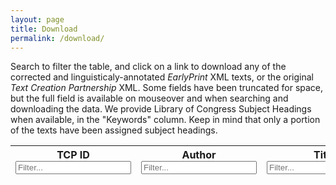 ```yaml
---
layout: page
title: Download
permalink: /download/
---
```


Search to filter the table, and click on a link to download any of the corrected and linguisticaly-annotated *EarlyPrint* XML texts, or the original *Text Creation Partnership* XML. Some fields have been truncated for space, but the full field is available on mouseover and when searching and downloading the data. We provide Library of Congress Subject Headings when available, in the "Keywords" column. Keep in mind that only a portion of the texts have been assigned subject headings.

<!-- <form class="fr">
  <label>Search in:</label>
  <select id="metadataSelect"></select>
  <input type="text" id="metadataInput" />
</form> -->
<table id="metadataTable" class="display f6 compact">
  <thead>
    <tr class="header">
      <th>TCP ID <input style="width:inherit;" type="text" placeholder="Filter..." /></th>
      <th>Author <input style="width:inherit;" type="text" placeholder="Filter..." /></th>
      <th>Title <input style="width:inherit;" type="text" placeholder="Filter..." /></th>
      <th>Date<input style="width:inherit;" type="text" placeholder="Filter..." /></th>
      <th>Imprint<input style="width:inherit;" type="text" placeholder="Filter..." /></th>
      <th>Lang.<input style="width:inherit;" type="text" placeholder="Filter..." /></th>
      <th>Keywords<input style="width:inherit;" type="text" placeholder="Filter..." /></th>
      <th>ESTC<input style="width:inherit;" type="text" placeholder="Filter..." /></th>
      <th>STC/Wing<input style="width:inherit;" type="text" placeholder="Filter..." /></th>
    </tr>
  </thead>
  <tbody class="f7"></tbody>
</table>


<script src="/assets/tools/js/jquery-1.11.0.min.js?v=1500"></script><script src="/assets/tools/js/jquery-1.11.0.min.js?v=1500"></script>
<link rel="stylesheet" type="text/css" href="https://cdn.datatables.net/v/dt/dt-1.10.20/b-1.6.1/b-html5-1.6.1/datatables.min.css"/>
<script type="text/javascript" src="https://cdn.datatables.net/v/dt/dt-1.10.20/b-1.6.1/b-html5-1.6.1/datatables.min.js"></script>
<script type="text/javascript" src="//cdn.datatables.net/plug-ins/1.10.20/dataRender/ellipsis.js"></script>
<script>
var columns = [
  { data: 0,
    name: 'TCP ID',
    render: function(data, type, row) {
      var list = data.split(/ ; |, no\. /);
      var textId = list[2].replace(')','');
      if (type === 'display') {
        return `<div>${ textId }</div><div><a href='https://bitbucket.org/eplib/${ textId.slice(0,3) }/raw/master/${ textId }.xml' target='_blank'>EP XML</a></div><div><a href='https://ota.bodleian.ox.ac.uk/repository/xmlui/handle/20.500.12024/${textId}' target='_blank'>OTA XML/HTML/EPUB</a></div>`
      } else { return textId; }
    },
    width: '80px'
  },
  { data: 3,
    name: 'Author',
    width: '10%'
    },
  { data: 4,
    name: 'Title',
    render: $.fn.dataTable.render.ellipsis( 100, true ),
    width: '250px'
    },
  { data: 6,
    name: 'Date',
    width: "80px"
    },
  { data: 5,
    name: 'Imprint',
    render: $.fn.dataTable.render.ellipsis( 50, true )
    },
  { data: 7,
    name: 'Lang.',
    width: "40px"
    },
  { data: 8,
    name: 'Keywords',
    render: $.fn.dataTable.render.ellipsis( 50, true )
    },
  { data: 1,
    name: 'ESTC',
    render: function(data, type, row) {
      if (data !== '') {
        if (data.indexOf('ESTC') !== -1) {
          var estc = data.split(' ')[1];
        } else { var estc = data; }
        if (type !== 'display') {
          return estc
        } else {
          return `<a href="http://estc.bl.uk/${estc}" target="_blank">${estc}</a>`
        }
      } else {
        return data
      }
    },
    width: "40px"
    },
  { data: 2,
    name: 'STC/Wing',
    width: "40px"
    }
]
$(document).ready( function () {
//  columns.forEach(col => {
//    if (col.name !== 'Download') {
//      var option = $("<option></option>").val(col.name).text(col.name);
//      $('#metadataSelect').append(option);
//    }
//    });

//  $('#metadataTable thead th').each( function () {
//        var title = $(this).text();
//	$(this).html( `<input type="text" placeholder="${title}" />` );
//    } );


  console.time("generateTable")
  var table = $('#metadataTable').DataTable({
    ajax: {
      url: "/assets/flatmetadata.json",
      dataSrc: ''
      },
    pageLength: 25,
    deferRender: true,
    autoWidth: true,
    dom: "liBptiBpr",
    buttons: [ {extend: "csv", text: "Download Metadata as CSV", filename: "earlyprint_metadata", exportOptions: {orthogonal: 'filter'} } ],
    columns: columns,
    "initComplete": function(settings, json) {
      console.timeEnd("generateTable");
    }
    });

    // Apply the search
    table.columns().every( function () {
        var that = this;

        $( 'input', this.header() ).on( 'keyup change clear', function () {
            if ( that.search() !== this.value ) {
                that
                    .search( this.value )
                    .draw();
            }
        } );
    } );
//  var col = "TCP ID";
//  $('#metadataSelect').on('change', function() {
//    col = this.value;
//    table.search('').columns().search( '' ).column(`${col}:name`).search( $('#metadataInput').val() ).draw();
//  });
//  $('#metadataInput').on( 'keyup', function () {
//    table.column(`${col}:name`).search( this.value ).draw();
//  });

} );
</script>

